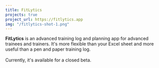 ```yaml
---
title: FitLytics
projects: true
project_url: https://fitlytics.app
img: "/fitlytics-shot-1.png"
---
```


**FitLytics**
is an advanced training log and planning app for advanced trainees and trainers. It's more flexible than your Excel sheet and more useful than a pen and paper training log.
<br /><br />
Currently, it's available for a closed beta.